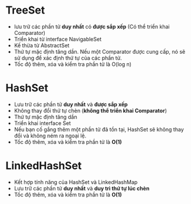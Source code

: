 # TreeSet
* lưu trữ các phần tử **duy nhất** có **được sắp xếp** (Có thể triển khai Comparator) 
* Triển khai từ interface NavigableSet
* Kế thừa từ AbstractSet
* Thứ tự mặc định tăng dần. Nếu một Comparator được cung cấp, nó sẽ sử dụng để xác định thứ tự của các phần tử.
* Tốc độ thêm, xóa và kiểm tra phần tử là O(log n)

# HashSet 
* Lưu trữ các phần tử **duy nhất** và **được sắp xếp** 
* Không thay đổi thứ tự chèn (**không thể triển khai Comparator**)
* Thứ tự mặc định tăng dần
* Triển khai interface Set
* Nếu bạn cố gắng thêm một phần tử đã tồn tại, HashSet sẽ không thay đổi và không ném ra ngoại lệ.
* Tốc độ thêm, xóa và kiểm tra phần tử là **O(1)**

# LinkedHashSet
* Kết hợp tính năng của HashSet và LinkedHashMap
* Lưu trữ các phần tử **duy nhất** và **duy trì thứ tự lúc chèn**
* Tốc độ thêm, xóa và kiểm tra phần tử là **O(1)**





